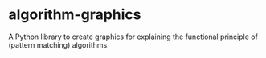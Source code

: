 # algorithm-graphics
A Python library to create graphics for explaining the functional principle of (pattern matching) algorithms.
